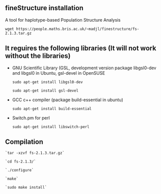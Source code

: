## fineStructure installation

A tool for haplotype-based Population Structure Analysis

`wget https://people.maths.bris.ac.uk/~madjl/finestructure/fs-2.1.3.tar.gz`

It reguires the following libraries (It will not work without the libraries)
---
- GNU Scientific Library (GSL, development version package libgsl0-dev and libgsl0 in Ubuntu, gsl-devel in OpenSUSE

	`sudo apt-get install libgsl0-dev`

	`sudo apt-get install gsl-devel`

- GCC c++ compiler (package build-essential in ubuntu)

	`sudo apt-get install build-essential`

- Switch.pm for perl

	`sudo apt-get install libswitch-perl`

Compilation
----
	`tar -xzvf fs-2.1.3.tar.gz`

	`cd fs-2.1.3/`

	`./configure`

	`make`

	`sudo make install`
